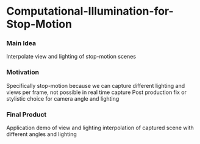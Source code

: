 # Computational-Illumination-for-Stop-Motion  

### Main Idea
Interpolate view and lighting of stop-motion scenes
  
### Motivation
Specifically stop-motion because we can capture different lighting and views per frame, not possible in real time capture
Post production fix or stylistic choice for camera angle and lighting
  
### Final Product
Application demo of view and lighting interpolation of captured scene with different angles and lighting
